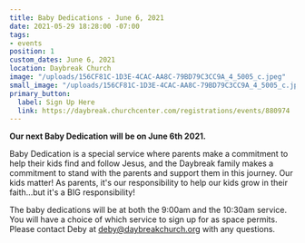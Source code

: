 ```yaml
---
title: Baby Dedications - June 6, 2021
date: 2021-05-29 18:28:00 -07:00
tags:
- events
position: 1
custom_dates: June 6, 2021
location: Daybreak Church
image: "/uploads/156CF81C-1D3E-4CAC-AA8C-79BD79C3CC9A_4_5005_c.jpeg"
small_image: "/uploads/156CF81C-1D3E-4CAC-AA8C-79BD79C3CC9A_4_5005_c.jpeg"
primary_button:
  label: Sign Up Here
  link: https://daybreak.churchcenter.com/registrations/events/880974
---
```


**Our next Baby Dedication will be on June 6th 2021.**

Baby Dedication is a special service where parents make a commitment to help their kids find and follow Jesus, and the Daybreak family makes a commitment to stand with the parents and support them in this journey. Our kids matter! As parents, it's our responsibility to help our kids grow in their faith...but it's a BIG responsibility!

The baby dedications will be at both the 9:00am and the 10:30am service. You will have a choice of which service to sign up for as space permits. Please contact Deby at deby@daybreakchurch.org with any questions.